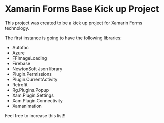 # Xamarin Forms Base Kick up Project
This project was created to be a kick up project for Xamarin Forms technology.

The first instance is going to have the following libraries:
- Autofac
- Azure
- FFImageLoading
- Firebase
- NewtonSoft Json library 
- Plugin.Permissions
- Plugin.CurrentActivity
- Retrofit
- Rg.Plugins.Popup
- Xam.Plugin.Settings 
- Xam.Plugin.Connectivity 
- Xamanimation

Feel free to increase this list!!
